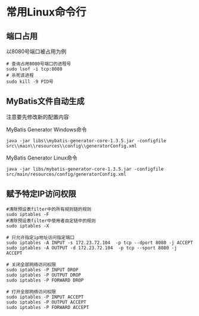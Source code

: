 # 常用Linux命令行

## 端口占用

以8080号端口被占用为例

```shell
# 查询占用8080号端口的进程号
sudo lsof -i tcp:8080
# 杀死该进程
sudo kill -9 PID号
```

## MyBatis文件自动生成

注意要先修改新的配置内容

MyBatis Generator Windows命令

```shell
java -jar libs\\mybatis-generator-core-1.3.5.jar -configfile src\\main\\resources\\config\\generatorConfig.xml
```

MyBatis Generator Linux命令

```shell
java -jar libs/mybatis-generator-core-1.3.5.jar -configfile src/main/resources/config/generatorConfig.xml
```

## 赋予特定IP访问权限

```shell
#清除预设表filter中的所有规则链的规则 
sudo iptables -F
#清除预设表filter中使用者自定链中的规则
sudo iptables -X

# 只允许指定ip地址访问指定端口 
sudo iptables -A INPUT -s 172.23.72.104  -p tcp --dport 8080 -j ACCEPT 
sudo iptables -A OUTPUT -d 172.23.72.104  -p tcp --sport 8080 -j ACCEPT 

# 关闭全部网络访问权限
sudo iptables -P INPUT DROP 
sudo iptables -P OUTPUT DROP 
sudo iptables -P FORWARD DROP 

# 打开全部网络访问权限
sudo iptables -P INPUT ACCEPT 
sudo iptables -P OUTPUT ACCEPT 
sudo iptables -P FORWARD ACCEPT
```